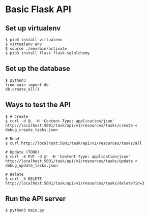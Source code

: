 # Basic Flask API

## Set up virtualenv
```
$ pip3 install virtualenv
$ virtualenv env
$ source ./env/bin/activate
$ pip3 install flask flask-sqlalchemy
```

## Set up the database
```
$ python3
from main import db
db.create_all()
```

## Ways to test the API
```
$ # Create
$ curl -d @- -H 'Content-Type: application/json' http://localhost:5001/task/api/v1/resources/tasks/create <  debug_create_tasks.json 

# Read
$ curl http://localhost:5001/task/api/v1/resources/tasks/all

# Update (TODO)
$ curl -X PUT -d @- -H 'Content-Type: application/json' http://localhost:5001/task/api/v1/resources/tasks/update <  debug_update_tasks.json 

# Delete
$ curl -X DELETE http://localhost:5001/task/api/v1/resources/tasks/delete?id=3
```

## Run the API server
```
$ python3 main.py
```